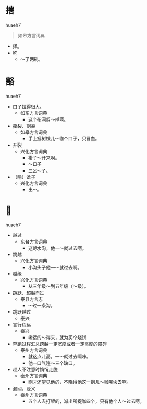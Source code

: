 

# 搳
huaeh7
> 如皋方言词典
- 挥。
- 吃
  - ～了两碗。
















# 豁
huaeh7
+ 口子拉得很大。
  * 如东方言词典
    - 这个布洞剪～掉啊。
+ 撕裂、割裂
  * 如皋方言词典
    - 手上捱树枝儿～咖个口子，只冒血。
+ 开裂
  * 兴化方言词典
    - 褂子～开来啊。
    - ～口子
    - 三岔～子。
+ （喻）岔子
  * 兴化方言词典
    - 出～。

# 𧽌
huaeh7
+ 越过
  * 东台方言词典
    - 这哿水沟，他一～就过去啊。
+ 跳越
  * 兴化方言词典
    - 小沟头子他一～就过去啊。
+ 越级
  * 兴化方言词典
    - 从三年级～到五年级（～级）。
+ 跳跃、超越而过
  * 泰县方言志
    - ～过一条沟。
+ 跳跃越过
  * 泰兴
+ 言行程远
  * 泰兴
    - 老远的～得来，就为买个烧饼
+ 奔跑过程汇总跨越一定宽度或者一定高度的障碍
  * 泰州方言词典
    - 就这点ㄦ高，一～就过去啊唻。
    - 他一口气连～三个缺口。
+ 趁人不注意时悄悄走脱
  * 泰州方言词典
    - 刚才还望见他的，不晓得他这一刻ㄦ～咖哪块去啊。
+ 漏网，贬义
  * 泰州方言词典
    - 五个人去打架的，派出所捉咖四个，只有他个人～过去啊。
